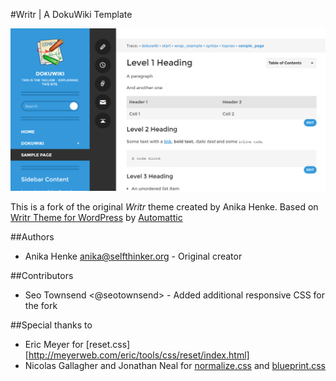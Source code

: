 #Writr | A DokuWiki Template

![Screenshot](./images/sample.png)

This is a fork of the original *Writr* theme created by Anika Henke.  Based on [Writr Theme for WordPress](https://wordpress.com/themes/writr/) by [Automattic](http://automattic.com/)

##Authors
  * Anika Henke <anika@selfthinker.org> - Original creator

##Contributors
  * Seo Townsend <@seotownsend> - Added additional responsive CSS for the fork

##Special thanks to
  * Eric Meyer for [reset.css][http://meyerweb.com/eric/tools/css/reset/index.html]
  * Nicolas Gallagher and Jonathan Neal for [normalize.css](http://necolas.github.com/normalize.css/) and [blueprint.css](http://www.blueprintcss.org/)
